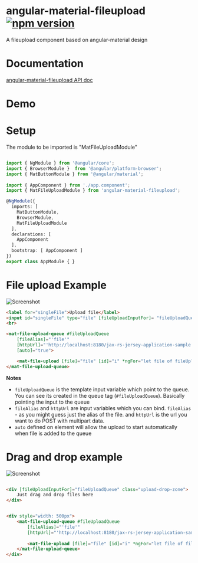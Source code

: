 # angular-material-fileupload [![npm version](https://badge.fury.io/js/angular-material-fileupload.svg)](https://badge.fury.io/js/angular-material-fileupload)
A fileupload component based on angular-material design

# Documentation
[angular-material-fileupload API doc](https://nishantmc.github.io/angular-material-fileupload.github.io/)

# Demo

# Setup

The module to be imported is "MatFileUploadModule"

``` Typescript

import { NgModule } from '@angular/core';
import { BrowserModule }  from '@angular/platform-browser';
import { MatButtonModule } from '@angular/material';
 
import { AppComponent } from './app.component';
import { MatFileUploadModule } from 'angular-material-fileupload';

@NgModule({
  imports: [
    MatButtonModule,
    BrowserModule,
    MatFileUploadModule
  ],
  declarations: [
    AppComponent
  ],
  bootstrap: [ AppComponent ]
})
export class AppModule { }

```

# File upload Example
![Screenshot](SingleFileDemo.gif)

``` HTML
<label for="singleFile">Upload file</label>
<input id="singleFile" type="file" [fileUploadInputFor]= "fileUploadQueue"/>
<br>

<mat-file-upload-queue #fileUploadQueue
    [fileAlias]="'file'"
    [httpUrl]="'http://localhost:8180/jax-rs-jersey-application-sample'"
    [auto]="true">

    <mat-file-upload [file]="file" [id]="i" *ngFor="let file of fileUploadQueue.files; let i = index"></mat-file-upload>
</mat-file-upload-queue>
```
**Notes**
* `fileUploadQueue` is the template input variable which point to the queue. You can see its created in the queue tag (`#fileUploadQueue`). Basically pointing the input to the queue
* `fileAlias` and `httpUrl` are input variables which you can bind. `fileAlias` - as you might guess just the alias of the file. and `httpUrl` is the url you want to do POST with multipart data.
* `auto` defined on element will allow the upload to start automatically when file is added to the queue 

# Drag and drop example
![Screenshot](DragAndDropDemo.gif)

``` HTML

<div [fileUploadInputFor]="fileUploadQueue" class="upload-drop-zone">
    Just drag and drop files here
</div>


<div style="width: 500px">
    <mat-file-upload-queue #fileUploadQueue
        [fileAlias]="'file'"
        [httpUrl]="'http://localhost:8180/jax-rs-jersey-application-sample'" multiple>
    
        <mat-file-upload [file]="file" [id]="i" *ngFor="let file of fileUploadQueue.files; let i = index"></mat-file-upload>
    </mat-file-upload-queue>
</div>

```
